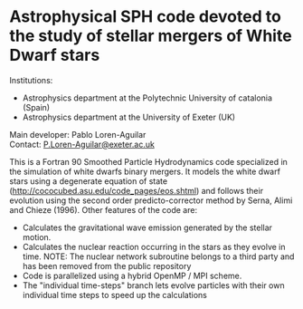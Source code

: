 # Astrophysical SPH code devoted to the study of stellar mergers of White Dwarf stars
Institutions:<br>
- Astrophysics department at the Polytechnic University of catalonia (Spain)<br>
- Astrophysics department at the University of Exeter (UK)<br>
              
Main developer: Pablo Loren-Aguilar<br>
Contact: P.Loren-Aguilar@exeter.ac.uk <br>
  
This is a Fortran 90 Smoothed Particle Hydrodynamics code specialized in the simulation of white dwarfs binary mergers. It models the white dwarf stars using a degenerate equation of state (http://cococubed.asu.edu/code_pages/eos.shtml) and follows their evolution using the second order predicto-corrector method by Serna, Alimi and Chieze (1996). Other features of the code are:<br>
- Calculates the gravitational wave emission generated by the stellar motion. <br>
- Calculates the nuclear reaction occurring in the stars as they evolve in time. NOTE: The nuclear network subroutine belongs to a third party and has been removed from the public repository <br>
- Code is parallelized using a hybrid OpenMP / MPI scheme.
- The "individual time-steps" branch lets evolve particles with their own individual time steps to speed up the calculations<br>
 
